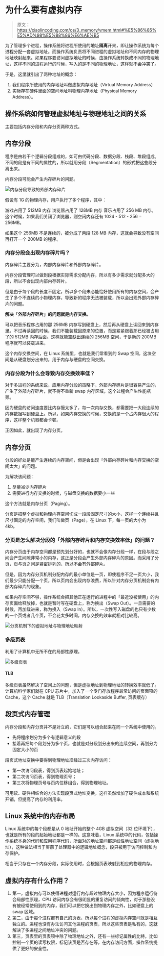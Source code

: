 ﻿# 为什么要有虚拟内存

> 原文：<https://xiaolincoding.com/os/3_memory/vmem.html#%E5%86%85%E5%AD%98%E5%88%86%E6%AE%B5>

为了管理多个进程，操作系统将进程所使用的地址**隔离**开来，即让操作系统为每个进程分配一套虚拟地址。而操作系统负责将不同进程的虚拟地址和不同内存的物理地址映射起来。如果程序要访问虚拟地址的时候，由操作系统转换成不同的物理地址，这样不同的进程运行的时候，写入的是不同的物理地址，这样就不会冲突了。

于是，这里就引出了两种地址的概念：

1. 我们程序所使用的内存地址叫做虚拟内存地址（Virtual Memory Address）
2. 实际存在硬件里面的空间地址叫物理内存地址（Physical Memory Address）。

## 操作系统如何管理虚拟地址与物理地址之间的关系

主要包括内存分段和内存分页两种方式。

## 内存分段

程序是由若干个逻辑分段组成的，如可由代码分段、数据分段、栈段、堆段组成。不同的段是有不同的属性的，所以就用分段（Segmentation）的形式把这些段分离出来。

内存分段可能会产生内存碎片的问题。

![内存分段导致的外部内存碎片](./images/2023-03-03-11-21-32.png)

假设有 1G 的物理内存，用户执行了多个程序，其中：

游戏占用了 512MB 内存
浏览器占用了 128MB 内存
音乐占用了 256 MB 内存。
这个时候，如果我们关闭了浏览器，则空闲内存还有 1024 - 512 - 256 = 256MB。

如果这个 256MB 不是连续的，被分成了两段 128 MB 内存，这就会导致没有空间再打开一个 200MB 的程序。

### 内存分段会出现内存碎片吗？

内存碎片主要分为，内部内存碎片和外部内存碎片。

内存分段管理可以做到段根据实际需求分配内存，所以有多少需求就分配多大的段，所以不会出现内部内存碎片。

但是由于每个段的长度不固定，所以多个段未必能恰好使用所有的内存空间，会产生了多个不连续的小物理内存，导致新的程序无法被装载，所以会出现外部内存碎片的问题。

**解决「外部内存碎片」的问题就是内存交换。**

可以把音乐程序占用的那 256MB 内存写到硬盘上，然后再从硬盘上读回来到内存里。不过再读回的时候，我们不能装载回原来的位置，而是紧紧跟着那已经被占用了的 512MB 内存后面。这样就能空缺出连续的 256MB 空间，于是新的 200MB 程序就可以装载进来。

这个内存交换空间，在 Linux 系统里，也就是我们常看到的 Swap 空间，这块空间是从硬盘划分出来的，用于内存与硬盘的空间交换。

### 内存分段为什么会导致内存交换效率低？

对于多进程的系统来说，应用内存分段的策略下，外部内存碎片是很容易产生的，产生了外部内存碎片，就不得不重新 swap 内存区域，这个过程会产生性能瓶颈。

因为硬盘的访问速度要比内存慢太多了，每一次内存交换，都需要把一大段连续的内存数据写到硬盘上。所以，如果内存交换的时候，交换的是一个占内存很大的程序，这样整个机器都会卡顿。

正因如此，就出现了内存分页。

## 内存分页

分段的好处是能产生连续的内存空间，但是会出现「外部内存碎片和内存交换的空间太大」的问题。

为解决该问题：

1. 尽量减少内存碎片
2. 需要进行内存交换的时候，与磁盘交换的数据要小一些

这个方法就是内存分页（Paging）。

分页是把整个虚拟和物理内存空间切成一段段固定尺寸的大小，这样一个连续并且尺寸固定的内存空间，我们叫做页（Page）。在 Linux 下，每一页的大小为 4kb。

### 分页是怎么解决分段的「外部内存碎片和内存交换效率低」的问题？

内存分页由于内存空间都是预先划分好的，也就不会像内存分段一样，在段与段之间会产生间隙非常小的内存，这正是分段会产生外部内存碎片的原因。而采用了分页，页与页之间是紧密排列的，所以不会有外部碎片。

但是，因为内存分页机制分配内存的最小单位是一页，即使程序不足一页大小，我们最少只能分配一个页，所以页内会出现内存浪费，所以针对内存分页机制会有内部内存碎片的现象。

如果内存空间不够，操作系统会把其他正在运行的进程中的「最近没被使用」的内存页面给释放掉，也就是暂时写在硬盘上，称为换出（Swap Out）。一旦需要的时候，再加载进来，称为换入（Swap In）。所以，一次性写入磁盘的也只有少数的一个页或者几个页，不会花太多时间，内存交换的效率就相对比较高。

![分页机制下的虚拟地址与物理地址映射](images/2023-03-10-13-39-37.png)

### 多级页表

利用了计算机中无所不在的局部性原理。

![多级页表](images/2023-03-10-13-42-16.png)

#### TLB

多级页表虽然解决了空间上的问题，但是虚拟地址到物理地址的转换效率就低了。计算机科学家们就在 CPU 芯片中，加入了一个专门存放程序最常访问的页面项的 Cache，这个 Cache 就是 TLB（Translation Lookaside Buffer, 页表缓存）

## 段页式内存管理

内存分段和内存分页并不是对立的，它们是可以组合起来在同一个系统中使用的。

- 先将程序划分为多个有逻辑意义的段
- 接着再把每个段划分为多个页，也就是对分段划分出来的连续空间，再划分为固定大小的页

段页式地址变换中要得到物理地址须经过三次内存访问：

- 第一次访问段表，得到页表起始地址；
- 第二次访问页表，得到物理页号；
- 第三次将物理页号与页内位移组合，得到物理地址。

可用软、硬件相结合的方法实现段页式地址变换，这样虽然增加了硬件成本和系统开销，但提高了内存的利用率。

## Linux 系统中的内存布局

Linux 系统中的每个段都是从 0 地址开始的整个 4GB 虚拟空间（32 位环境下），也就是所有的段的起始地址都是一样的。这意味着，Linux 系统中的代码，包括操作系统本身的代码和应用程序代码，所面对的地址空间都是线性地址空间（虚拟地址），这种做法相当于屏蔽了处理器中的逻辑地址概念，段只被用于访问控制和内存保护。

相当于只存在一个内存分段，实际使用时，会根据页表映射到相应的物理内存。

## 虚拟内存有什么作用？

1. 第一，虚拟内存可以使得进程对运行内存超过物理内存大小，因为程序运行符合局部性原理，CPU 访问内存会有很明显的重复访问的倾向性，对于那些没有被经常使用到的内存，我们可以把它换出到物理内存之外，比如硬盘上的 swap 区域。
2. 第二，由于每个进程都有自己的页表，所以每个进程的虚拟内存空间就是相互独立的。进程也没有办法访问其他进程的页表，所以这些页表是私有的，这就解决了多进程之间地址冲突的问题。
3. 第三，页表里的页表项中除了物理地址之外，还有一些标记属性的比特，比如控制一个页的读写权限，标记该页是否存在等。在内存访问方面，操作系统提供了更好的安全性。
